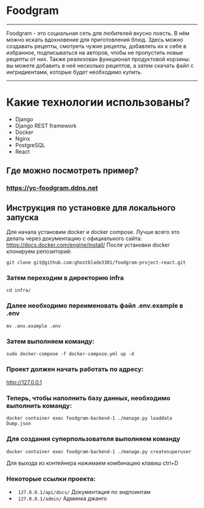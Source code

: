 # Foodgram
***
Foodgram - это социальная сеть для любителей вкусно поесть. В нём можно искать вдохновение для приготовления блюд. Здесь можно создавать рецепты, смотреть чужие рецепты, добавлять их к себе в избранное, подписываться на авторов, чтобы не пропустить новые рецепты от них. Также реализован функционал продуктовой корзины: вы можете добавить в неё несколько рецептов, а затем скачать файл с ингридиентами, которые будет необходимо купить.
***
# Какие технологии использованы?
- Django
- Django REST framework
- Docker
- Nginx
- PostgreSQL
- React
## Где можно посмотреть пример?
### https://yc-foodgram.ddns.net
## Инструкция по установке для локального запуска
Для начала установим docker и docker compose. Лучше всего это делать через документацию с официального сайта: 
https://docs.docker.com/engine/install/
После установки docker клонируем репозиторий:
```
git clone git@github.com:ghostblade3301/foodgram-project-react.git
```
### Затем переходим в директорию infra
```
cd infra/
```
### Далее необходимо переименовать файл .env.example в .env
```
mv .env.example .env
```
### Затем выполняем команду:
```
sudo docker-compose -f docker-compose.yml up -d
```
### Проект должен начать работать по адресу:
http://127.0.0.1
### Теперь, чтобы наполнить базу данных, необходимо выполнить команду:
```
docker container exec foodgram-backend-1 ./manage.py loaddata Dump.json
```
### Для создания суперпользователя выполняем команду
```
docker container exec foodgram-backend-1 ./manage.py createsuperuser
```
Для выхода из контейнера нажимаем комбинацию клавиш ctrl+D
### Некоторые ссылки проекта:
- ``` 127.0.0.1/api/docs/``` Документация по эндпоинтам
- ``` 127.0.0.1/admin/``` Админка джанго